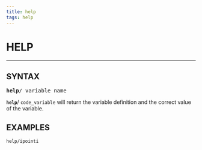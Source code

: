```yaml
---
title: help
tags: help
---
```



# HELP

------------

## SYNTAX

<pre>
<b>help</b>/ variable_name
</pre>

**`help`**/ `code_variable` will return the variable definition and the
  correct value of the variable.
 

## EXAMPLES

```
help/ipointi
```
